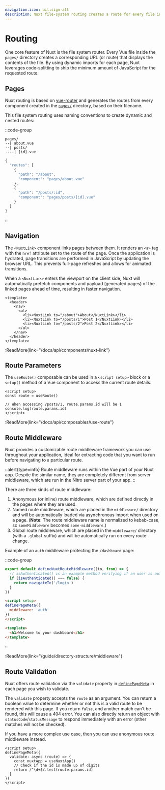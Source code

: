 ```yaml
---
navigation.icon: uil:sign-alt
description: Nuxt file-system routing creates a route for every file in the pages/ directory.
---
```

# Routing

One core feature of Nuxt is the file system router. Every Vue file inside the `pages/` directory creates a corresponding URL (or route) that displays the contents of the file. By using dynamic imports for each page, Nuxt leverages code-splitting to ship the minimum amount of JavaScript for the requested route.

## Pages

Nuxt routing is based on [vue-router](https://router.vuejs.org/) and generates the routes from every component created in the [`pages/`](/docs/guide/directory-structure/pages) directory, based on their filename.

This file system routing uses naming conventions to create dynamic and nested routes:

::code-group

```text [pages/ directory]
pages/
--| about.vue
--| posts/
----| [id].vue
```

```js [Generated Router file]
{
  "routes": [
    {
      "path": "/about",
      "component": "pages/about.vue"
    },
    {
      "path": "/posts/:id",
      "component": "pages/posts/[id].vue"
    }
  ]
}
```

::

## Navigation

The `<NuxtLink>` component links pages between them. It renders an `<a>` tag with the `href` attribute set to the route of the page. Once the application is hydrated, page transitions are performed in JavaScript by updating the browser URL. This prevents full-page refreshes and allows for animated transitions.

When a `<NuxtLink>` enters the viewport on the client side, Nuxt will automatically prefetch components and payload (generated pages) of the linked pages ahead of time, resulting in faster navigation.

```vue [pages/app.vue]
<template>
  <header>
    <nav>
      <ul>
        <li><NuxtLink to="/about">About</NuxtLink></li>
        <li><NuxtLink to="/posts/1">Post 1</NuxtLink></li>
        <li><NuxtLink to="/posts/2">Post 2</NuxtLink></li>
      </ul>
    </nav>
  </header>
</template>
```

:ReadMore{link="/docs/api/components/nuxt-link"}

## Route Parameters

The `useRoute()` composable can be used in a `<script setup>` block or a `setup()` method of a Vue component to access the current route details.

```vue [pages/post/[id].vue]
<script setup>
const route = useRoute()

// When accessing /posts/1, route.params.id will be 1
console.log(route.params.id)
</script>
```

:ReadMore{link="/docs/api/composables/use-route"}

## Route Middleware

Nuxt provides a customizable route middleware framework you can use throughout your application, ideal for extracting code that you want to run before navigating to a particular route.

::alert{type=info}
Route middleware runs within the Vue part of your Nuxt app. Despite the similar name, they are completely different from server middleware, which are run in the Nitro server part of your app.
::

There are three kinds of route middleware:

1. Anonymous (or inline) route middleware, which are defined directly in the pages where they are used.
2. Named route middleware, which are placed in the `middleware/` directory and will be automatically loaded via asynchronous import when used on a page. (**Note**: The route middleware name is normalized to kebab-case, so `someMiddleware` becomes `some-middleware`.)
3. Global route middleware, which are placed in the `middleware/` directory (with a `.global` suffix) and will be automatically run on every route change.

Example of an `auth` middleware protecting the `/dashboard` page:

::code-group

```ts [middleware/auth.ts]
export default defineNuxtRouteMiddleware((to, from) => {
  // isAuthenticated() is an example method verifying if an user is authenticated
  if (isAuthenticated() === false) {
    return navigateTo('/login')
  }
})
```

```html [pages/dashboard.vue]
<script setup>
definePageMeta({
  middleware: 'auth'
})
</script>

<template>
  <h1>Welcome to your dashboard</h1>
</template>
```

::

:ReadMore{link="/guide/directory-structure/middleware"}

## Route Validation

Nuxt offers route validation via the `validate` property in [`definePageMeta`](/docs/api/utils/define-page-meta) in each page you wish to validate.

The `validate` property accepts the `route` as an argument. You can return a boolean value to determine whether or not this is a valid route to be rendered with this page. If you return `false`, and another match can't be found, this will cause a 404 error. You can also directly return an object with `statusCode`/`statusMessage` to respond immediately with an error (other matches will not be checked).

If you have a more complex use case, then you can use anonymous route middleware instead.

```vue [pages/post/[id].vue]
<script setup>
definePageMeta({
  validate: async (route) => {
    const nuxtApp = useNuxtApp()
    // Check if the id is made up of digits
    return /^\d+$/.test(route.params.id)
  }
})
</script>
```

